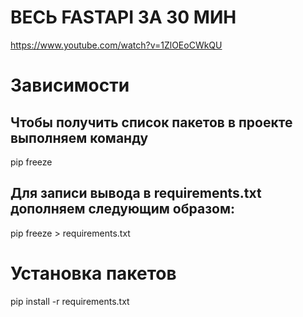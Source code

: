 # ВЕСЬ FASTAPI ЗА 30 МИН
https://www.youtube.com/watch?v=1ZlOEoCWkQU

# Зависимости
## Чтобы получить список пакетов в проекте выполняем команду
pip freeze

## Для записи вывода в requirements.txt дополняем следующим образом:
pip freeze > requirements.txt

# Установка пакетов
pip install -r requirements.txt